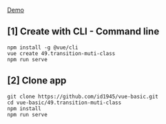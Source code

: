 [Demo](https://id1945.github.io/vue-basic/49.transition-muti-class/dist "Demo")

## [1] Create with CLI - Command line
```
npm install -g @vue/cli
vue create 49.transition-muti-class
npm run serve
```

## [2] Clone app
```
git clone https://github.com/id1945/vue-basic.git
cd vue-basic/49.transition-muti-class
npm install
npm run serve
```